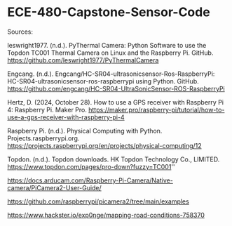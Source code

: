 # ECE-480-Capstone-Sensor-Code

Sources:

leswright1977. (n.d.). PyThermal Camera: Python Software to use the Topdon TC001 Thermal Camera on Linux and the Raspberry Pi. GitHub. https://github.com/leswright1977/PyThermalCamera ​

Engcang. (n.d.). Engcang/HC-SR04-ultrasonicsensor-Ros-RaspberryPi: HC-SR04-ultrasonicsensor-ros-raspberrypi using Python. GitHub. https://github.com/engcang/HC-SR04-UltraSonicSensor-ROS-RaspberryPi ​

Hertz, D. (2024, October 28). How to use a GPS receiver with Raspberry Pi 4: Raspberry Pi. Maker Pro. https://maker.pro/raspberry-pi/tutorial/how-to-use-a-gps-receiver-with-raspberry-pi-4 ​

Raspberry Pi. (n.d.). Physical Computing with Python. Projects.raspberrypi.org. https://projects.raspberrypi.org/en/projects/physical-computing/12 ​

Topdon. (n.d.). Topdon downloads. HK Topdon Technology Co., LIMITED. https://www.topdon.com/pages/pro-down?fuzzy=TC001 ​''

https://docs.arducam.com/Raspberry-Pi-Camera/Native-camera/PiCamera2-User-Guide/

https://github.com/raspberrypi/picamera2/tree/main/examples

https://www.hackster.io/exp0nge/mapping-road-conditions-758370
